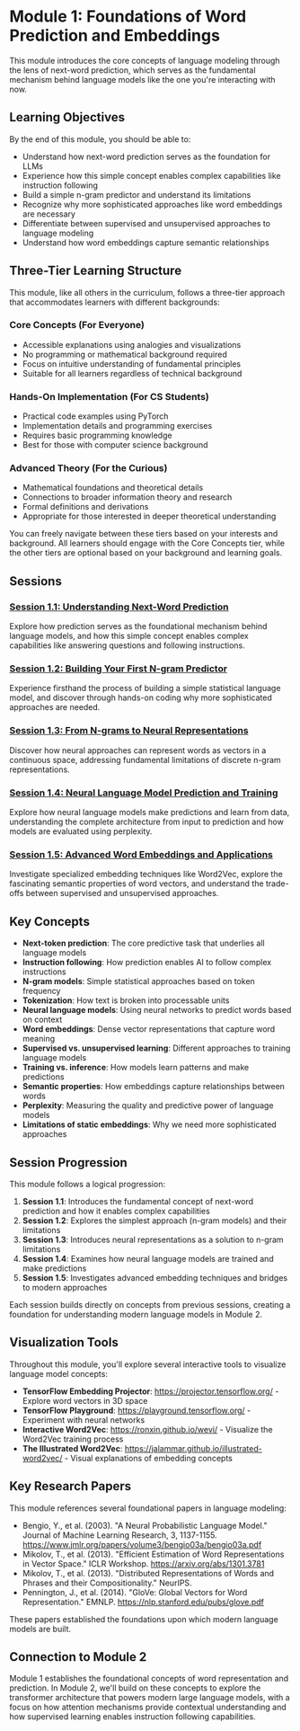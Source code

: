 # Module 1: Foundations of Word Prediction and Embeddings

This module introduces the core concepts of language modeling through the lens of next-word prediction, which serves as the fundamental mechanism behind language models like the one you're interacting with now.

## Learning Objectives

By the end of this module, you should be able to:
- Understand how next-word prediction serves as the foundation for LLMs
- Experience how this simple concept enables complex capabilities like instruction following
- Build a simple n-gram predictor and understand its limitations
- Recognize why more sophisticated approaches like word embeddings are necessary
- Differentiate between supervised and unsupervised approaches to language modeling
- Understand how word embeddings capture semantic relationships

## Three-Tier Learning Structure

This module, like all others in the curriculum, follows a three-tier approach that accommodates learners with different backgrounds:

### Core Concepts (For Everyone)
- Accessible explanations using analogies and visualizations
- No programming or mathematical background required
- Focus on intuitive understanding of fundamental principles
- Suitable for all learners regardless of technical background

### Hands-On Implementation (For CS Students)
- Practical code examples using PyTorch
- Implementation details and programming exercises
- Requires basic programming knowledge
- Best for those with computer science background

### Advanced Theory (For the Curious)
- Mathematical foundations and theoretical details
- Connections to broader information theory and research
- Formal definitions and derivations
- Appropriate for those interested in deeper theoretical understanding

You can freely navigate between these tiers based on your interests and background. All learners should engage with the Core Concepts tier, while the other tiers are optional based on your background and learning goals.

## Sessions

### [Session 1.1: Understanding Next-Word Prediction](./s1.1-prompt.md)
Explore how prediction serves as the foundational mechanism behind language models, and how this simple concept enables complex capabilities like answering questions and following instructions.

### [Session 1.2: Building Your First N-gram Predictor](./s1.2-prompt.md)
Experience firsthand the process of building a simple statistical language model, and discover through hands-on coding why more sophisticated approaches are needed.

### [Session 1.3: From N-grams to Neural Representations](./s1.3-prompt.md)
Discover how neural approaches can represent words as vectors in a continuous space, addressing fundamental limitations of discrete n-gram representations.

### [Session 1.4: Neural Language Model Prediction and Training](./s1.4-prompt.md)
Explore how neural language models make predictions and learn from data, understanding the complete architecture from input to prediction and how models are evaluated using perplexity.

### [Session 1.5: Advanced Word Embeddings and Applications](./s1.5-prompt.md)
Investigate specialized embedding techniques like Word2Vec, explore the fascinating semantic properties of word vectors, and understand the trade-offs between supervised and unsupervised approaches.

## Key Concepts

- **Next-token prediction**: The core predictive task that underlies all language models
- **Instruction following**: How prediction enables AI to follow complex instructions
- **N-gram models**: Simple statistical approaches based on token frequency
- **Tokenization**: How text is broken into processable units
- **Neural language models**: Using neural networks to predict words based on context
- **Word embeddings**: Dense vector representations that capture word meaning
- **Supervised vs. unsupervised learning**: Different approaches to training language models
- **Training vs. inference**: How models learn patterns and make predictions
- **Semantic properties**: How embeddings capture relationships between words
- **Perplexity**: Measuring the quality and predictive power of language models
- **Limitations of static embeddings**: Why we need more sophisticated approaches

## Session Progression

This module follows a logical progression:

1. **Session 1.1**: Introduces the fundamental concept of next-word prediction and how it enables complex capabilities
2. **Session 1.2**: Explores the simplest approach (n-gram models) and their limitations
3. **Session 1.3**: Introduces neural representations as a solution to n-gram limitations
4. **Session 1.4**: Examines how neural language models are trained and make predictions
5. **Session 1.5**: Investigates advanced embedding techniques and bridges to modern approaches

Each session builds directly on concepts from previous sessions, creating a foundation for understanding modern language models in Module 2.

## Visualization Tools

Throughout this module, you'll explore several interactive tools to visualize language model concepts:

- **TensorFlow Embedding Projector**: https://projector.tensorflow.org/ - Explore word vectors in 3D space
- **TensorFlow Playground**: https://playground.tensorflow.org/ - Experiment with neural networks
- **Interactive Word2Vec**: https://ronxin.github.io/wevi/ - Visualize the Word2Vec training process
- **The Illustrated Word2Vec**: https://jalammar.github.io/illustrated-word2vec/ - Visual explanations of embedding concepts

## Key Research Papers

This module references several foundational papers in language modeling:

- Bengio, Y., et al. (2003). "A Neural Probabilistic Language Model." Journal of Machine Learning Research, 3, 1137-1155. https://www.jmlr.org/papers/volume3/bengio03a/bengio03a.pdf
- Mikolov, T., et al. (2013). "Efficient Estimation of Word Representations in Vector Space." ICLR Workshop. https://arxiv.org/abs/1301.3781
- Mikolov, T., et al. (2013). "Distributed Representations of Words and Phrases and their Compositionality." NeurIPS.
- Pennington, J., et al. (2014). "GloVe: Global Vectors for Word Representation." EMNLP. https://nlp.stanford.edu/pubs/glove.pdf

These papers established the foundations upon which modern language models are built.

## Connection to Module 2

Module 1 establishes the foundational concepts of word representation and prediction. In Module 2, we'll build on these concepts to explore the transformer architecture that powers modern large language models, with a focus on how attention mechanisms provide contextual understanding and how supervised learning enables instruction following capabilities.
